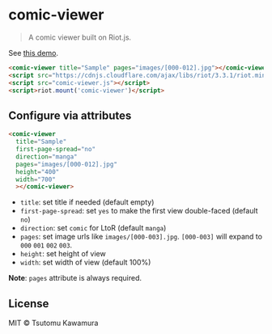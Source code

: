 # comic-viewer

> A comic viewer built on Riot.js.

See [this demo](https://cognitom.github.io/comic-viewer/).

```html
<comic-viewer title="Sample" pages="images/[000-012].jpg"></comic-viewer>
<script src="https://cdnjs.cloudflare.com/ajax/libs/riot/3.3.1/riot.min.js"></script>
<script src="comic-viewer.js"></script>
<script>riot.mount('comic-viewer')</script>
```

## Configure via attributes

```html
<comic-viewer
  title="Sample"
  first-page-spread="no"
  direction="manga"
  pages="images/[000-012].jpg"
  height="400"
  width="700"
  ></comic-viewer>
```

- `title`: set title if needed (default empty)
- `first-page-spread`: set `yes` to make the first view double-faced (default `no`)
- `direction`: set `comic` for LtoR (default `manga`)
- `pages`: set image urls like `images/[000-003].jpg`. `[000-003]` will expand to `000` `001` `002` `003`.
- `height`: set height of view
- `width`: set width of view (default 100%)

**Note**: `pages` attribute is always required.

## License

MIT &copy; Tsutomu Kawamura
